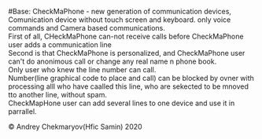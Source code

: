 #Base: CheckMaPhone - new generation of communication devices, 
Comunication device without touch screen and keyboard.
only voice commands and Camera based communications.<br/>
First of all, CHeckMaPhone can-not receive calls before CheckMaPhone user adds a communication line<br/>
Second is that CheckMaPhone is personalized, and CheckMaPhone user can't do anonimous call or change any real name n phone book.<br/>
Only user who knew the line number can call.<br/>
Number(line graphical code to place and call) can be blocked by ovner with processing alll who have caalled this line, who are sekected to be mnoved tto another line, without spam. <br/>
CheckMapHone user can add several lines to one device and use it in parrallel.

© Andrey Chekmaryov(Hfic Samin) 2020
